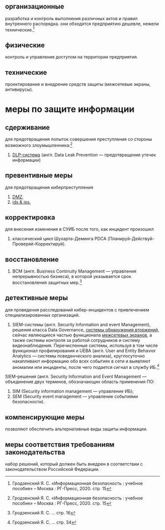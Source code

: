 ## организационные
разработка и контроль выполнения различных актов и правил внутреннего распорядка. они обходятся предприятию дешевле, нежели технические.[^1]
## физические
контроль и управление доступом на территории предприятия.
## технические
проектирование и внедрение средств защиты (межсетевые экраны, антивирусы).
# меры по защите информации
## сдерживание
для предотвращения попыток совершения преступления со стороны возможного злоумышленника:[^1]
1. [DLP-система](info-leakage.md) (англ. Data Leak Prevention — предотвращение утечек информации) 
## превентивные меры
для предотвращения киберпреступления
1. [DMZ;](firewall.md)
2. [ids & ips.](ids-ips.md)
## корректировка
для внесения изменения в СУИБ после того, как инцидент произошел
1. классический цикл Шухарта-Деминга PDCA (Планируй-Действуй-Проверяй-Корректируй).
## восстановление
1. BCM (англ. Business Continuity Management — управления непрерывностью бизнеса), в которой указывается срок восстановления защитных мер.[^2]
## детективные меры
для проведения расследований кибер-инцидентов с привлечением специализированных организаций.
1. SIEM-системы (англ. Security Information and event Management), решения класса Data Governance, [системы обнаружения вторжений](ids-ips.md), сейчас являющиеся частью функционала [межсетевых экранов](firewall.md), а также системы контроля за работой сотрудников и систему видеонаблюдения. Перечисленные системы, используя в том числе функционал профилирования и UEBA (англ. User and Entity Behavior Analytics — системы поведенческого анализа), круглосуточно накапливают информацию обо всех событиях в сети и выявляют аномалии или инциденты, после чего подается сигнал в службу ИБ.[^3]

SIEM-решения (англ. Security Information and Event Management — объединение двух терминов, обозначающих область применения ПО: 
1. SIM (Security information management — управление ИБ);
2. SEM (Security event management — управление событиями безопасности).
## компенсирующие меры
позволяют обеспечить альтернативные виды защиты информации.
## меры соответствия требованиям законодательства
набор решений, который должен быть внедрен в соответствии с законодательством Российской Федерации.

[^1]: Гродзенский Я. С. «Информационная безопасность : учебное пособие» – Москва : РГ-Пресс, 2020. стр. 15
[^2]: Гродзенский Я. С. … стр. 16
[^3]: Гродзенский Я. С. … стр. 34